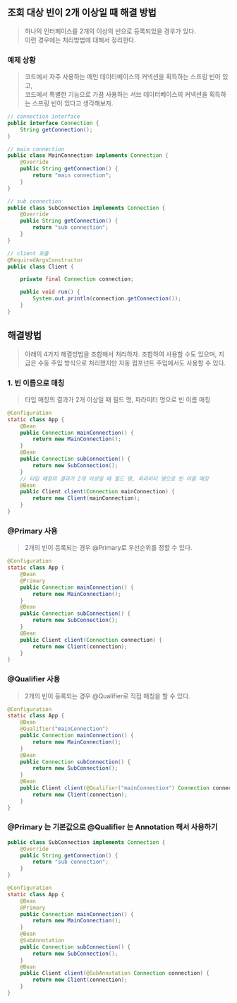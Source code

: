 ## 조회 대상 빈이 2개 이상일 때 해결 방법
> 하나의 인터페이스를 2개의 이상의 빈으로 등록되었을 경우가 있다.  
> 이런 경우에는 처리방법에 대해서 정리한다. 

### 예제 상황 
> 코드에서 자주 사용하는 메인 데이터베이스의 커넥션을 획득하는 스프링 빈이 있고,    
> 코드에서 특별한 기능으로 가끔 사용하는 서브 데이터베이스의 커넥션을 획득하는 스프링 빈이 있다고 생각해보자.

```java
// connection interface
public interface Connection {
    String getConnection();
}

// main connection
public class MainConnection implements Connection {
    @Override
    public String getConnection() {
        return "main connection";
    }
}

// sub connection
public class SubConnection implements Connection {
    @Override
    public String getConnection() {
        return "sub connection";
    }
}

// client 호출
@RequiredArgsConstructor
public class Client {

    private final Connection connection;

    public void run() {
        System.out.println(connection.getConnection());
    }
}
```

## 해결방법
> 아래의 4가지 해결방법을 조합해서 처리하자. 조합하여 사용할 수도 있으며,
> 지금은 수동 주입 방식으로 처리했지만 자동 컴포넌트 주입에서도 사용할 수 있다. 


### 1. 빈 이름으로 매칭
> 타입 매칭의 결과가 2개 이상일 때 필드 명, 파라미터 명으로 빈 이름 매칭
```java
@Configuration
static class App {
    @Bean
    public Connection mainConnection() {
        return new MainConnection();
    }
    @Bean
    public Connection subConnection() {
        return new SubConnection();
    }
    // 타입 매칭의 결과가 2개 이상일 때 필드 명, 파라미터 명으로 빈 이름 매칭
    @Bean
    public Client client(Connection mainConnection) {
        return new Client(mainConnection);
    }
}
```

### @Primary 사용
> 2개의 빈이 등록되는 경우 @Primary로 우선순위를 정할 수 있다.
```java
@Configuration
static class App {
    @Bean
    @Primary
    public Connection mainConnection() {
        return new MainConnection();
    }
    @Bean
    public Connection subConnection() {
        return new SubConnection();
    }
    @Bean
    public Client client(Connection connection) {
        return new Client(connection);
    }
}
```

### @Qualifier 사용
> 2개의 빈이 등록되는 경우 @Qualifier로 직접 매칭을 할 수 있다.
```java
@Configuration
static class App {
    @Bean
    @Qualifier("mainConnection")
    public Connection mainConnection() {
        return new MainConnection();
    }
    @Bean
    public Connection subConnection() {
        return new SubConnection();
    }
    @Bean
    public Client client(@Qualifier("mainConnection") Connection connection) {
        return new Client(connection);
    }
}
```

### @Primary 는 기본값으로 @Qualifier 는 Annotation 해서 사용하기
```java
public class SubConnection implements Connection {
    @Override
    public String getConnection() {
        return "sub connection";
    }
}

@Configuration
static class App {
    @Bean
    @Primary
    public Connection mainConnection() {
        return new MainConnection();
    }
    @Bean
    @SubAnnotation
    public Connection subConnection() {
        return new SubConnection();
    }
    @Bean
    public Client client(@SubAnnotation Connection connection) {
        return new Client(connection);
    }
}
```